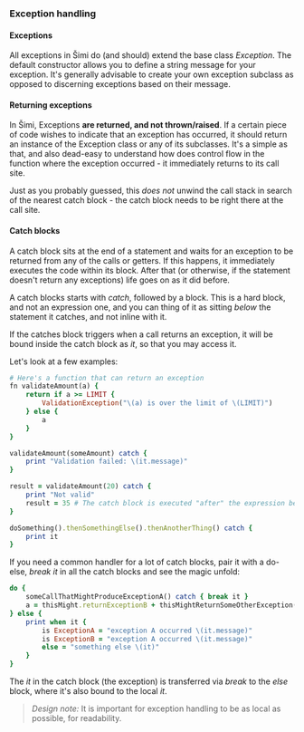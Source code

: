 ### Exception handling

#### Exceptions
All exceptions in Šimi do (and should) extend the base class *Exception*. The default constructor allows you to define a string message for your exception. It's generally advisable to create your own exception subclass as opposed to discerning exceptions based on their message.

#### Returning exceptions
In Šimi, Exceptions **are returned, and not thrown/raised**. If a certain piece of code wishes to indicate that an exception has occurred, it should return an instance of the Exception class or any of its subclasses. It's a simple as that, and also dead-easy to understand how does control flow in the function where the exception occurred - it immediately returns to its call site.

Just as you probably guessed, this *does not* unwind the call stack in search of the nearest catch block - the catch block needs to be right there at the call site.

#### Catch blocks
A catch block sits at the end of a statement and waits for an exception to be returned from any of the calls or getters. If this happens, it immediately executes the code within its block. After that (or otherwise, if the statement doesn't return any exceptions) life goes on as it did before.

A catch blocks starts with *catch*, followed by a block. This is a hard block, and not an expression one, and you can thing of it as sitting *below* the statement it catches, and not inline with it.

If the catches block triggers when a call returns an exception, it will be bound inside the catch block as *it*, so that you may access it.

Let's look at a few examples:
```ruby
# Here's a function that can return an exception
fn validateAmount(a) {
    return if a >= LIMIT {
        ValidationException("\(a) is over the limit of \(LIMIT)")
    } else {
        a
    }
}

validateAmount(someAmount) catch {
    print "Validation failed: \(it.message)"
}

result = validateAmount(20) catch {
    print "Not valid"
    result = 35 # The catch block is executed "after" the expression before it
}

doSomething().thenSomethingElse().thenAnotherThing() catch {
    print it
}
```

If you need a common handler for a lot of catch blocks, pair it with a do-else, *break it* in all the catch blocks and see the magic unfold:
```ruby
do {
    someCallThatMightProduceExceptionA() catch { break it }
    a = thisMight.returnExceptionB + thisMightReturnSomeOtherException() catch { break it }
} else {
    print when it {
        is ExceptionA = "exception A occurred \(it.message)"
        is ExceptionB = "exception A occurred \(it.message)"
        else = "something else \(it)"
    }
}
```

The *it* in the catch block (the exception) is transferred via *break* to the *else* block, where it's also bound to the local *it*.

> *Design note:* It is important for exception handling to be as local as possible, for readability.